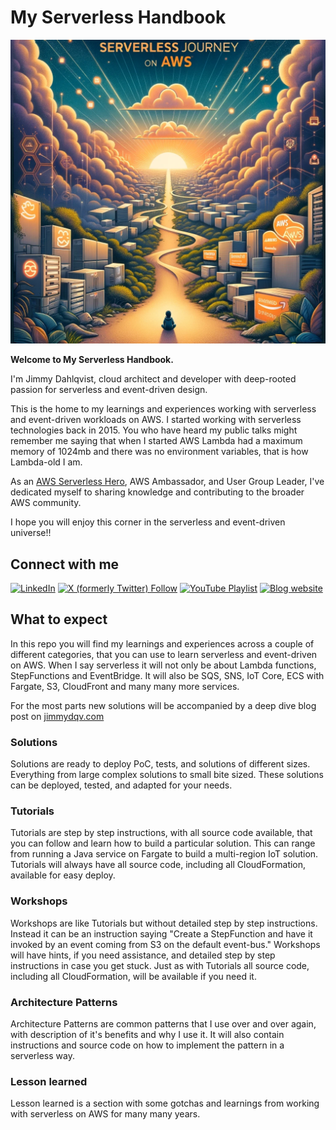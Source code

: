 # My Serverless Handbook

![Cover Image.](images/serverless-handbook-cover-image.png)

**Welcome to My Serverless Handbook.**

I'm Jimmy Dahlqvist, cloud architect and developer with deep-rooted passion for serverless and event-driven design.

This is the home to my learnings and experiences working with serverless and event-driven workloads on AWS. I started working with serverless technologies back in 2015. You who have heard my public talks might remember me saying that when I started AWS Lambda had a maximum memory of 1024mb and there was no environment variables, that is how Lambda-old I am.

As an [AWS Serverless Hero](https://aws.amazon.com/developer/community/heroes/jimmy-dahlqvist), AWS Ambassador, and User Group Leader, I've dedicated myself to sharing knowledge and contributing to the broader AWS community.

I hope you will enjoy this corner in the serverless and event-driven universe!!

## Connect with me

[![LinkedIn](https://img.shields.io/badge/LinkedIn-0077B5?style=for-the-badge&logo=linkedin&logoColor=white)](https://www.linkedin.com/in/dahlqvistjimmy/)
[![X (formerly Twitter) Follow](https://img.shields.io/twitter/follow/jimmydahlqvist?style=for-the-badge&logo=x&logoColor=FFFFFF&labelColor=000000&color=000000)](https://twitter.com/jimmydahlqvist)
[![YouTube Playlist](https://img.shields.io/badge/YouTube-FF0000?style=for-the-badge&logo=youtube&logoColor=white)](https://youtube.com/playlist?list=PLTNLZCwlGJtjZ_8TiJmLSEI5WXYWbXAo0&si=z_1o1-SGmN1QJW12)
[![Blog website](https://img.shields.io/badge/Blog-https://jimmydqv.com-red)](https://jimmydqv.com)

## What to expect

In this repo you will find my learnings and experiences across a couple of different categories, that you can use to learn serverless and event-driven on AWS. When I say serverless it will not only be about Lambda functions, StepFunctions and EventBridge. It will also be SQS, SNS, IoT Core, ECS with Fargate, S3, CloudFront and many many more services.

For the most parts new solutions will be accompanied by a deep dive blog post on [jimmydqv.com](https://jimmydqv.com)

### Solutions

Solutions are ready to deploy PoC, tests, and solutions of different sizes. Everything from large complex solutions to small bite sized. These solutions can be deployed, tested, and adapted for your needs.

### Tutorials

Tutorials are step by step instructions, with all source code available, that you can follow and learn how to build a particular solution. This can range from running a Java service on Fargate to build a multi-region IoT solution. Tutorials will always have all source code, including all CloudFormation, available for easy deploy.

### Workshops

Workshops are like Tutorials but without detailed step by step instructions. Instead it can be an instruction saying "Create a StepFunction and have it invoked by an event coming from S3 on the default event-bus." Workshops will have hints, if you need assistance, and detailed step by step instructions in case you get stuck. Just as with Tutorials all source code, including all CloudFormation, will be available if you need it.

### Architecture Patterns

Architecture Patterns are common patterns that I use over and over again, with description of it's benefits and why I use it. It will also contain instructions and source code on how to implement the pattern in a serverless way.

### Lesson learned

Lesson learned is a section with some gotchas and learnings from working with serverless on AWS for many many years.
